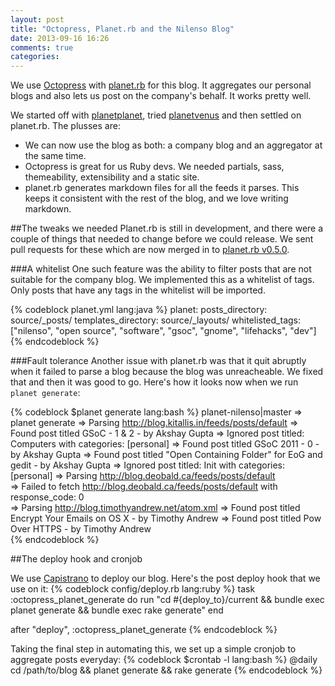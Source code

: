 ```yaml
---
layout: post
title: "Octopress, Planet.rb and the Nilenso Blog"
date: 2013-09-16 16:26
comments: true
categories: 
---
```


We use [Octopress](http://octopress.com) with [planet.rb](https://github.com/pote/planet.rb) for this blog. It aggregates our personal blogs and also lets us post on the company's behalf. It works pretty well.

We started off with [planetplanet](http://www.planetplanet.org/), tried [planetvenus](http://www.intertwingly.net/code/venus/docs/index.html) and then settled on planet.rb. The plusses are:

-  We can now use the blog as both: a company blog and an aggregator at the same time.
-  Octopress is great for us Ruby devs. We needed partials, sass, themeability, extensibility and a static site.
-  planet.rb generates markdown files for all the feeds it parses. This keeps it consistent with the rest of the blog, and we love writing markdown.

##The tweaks we needed
Planet.rb is still in development, and there were a couple of things that needed to change before we could release. We sent pull requests for these which are now merged in to [planet.rb v0.5.0](https://github.com/pote/planet.rb/releases/tag/v0.5.0).

###A whitelist
   One such feature was the ability to filter posts that are not suitable for the company blog. We implemented this as a whitelist of tags. Only posts that have any tags in the whitelist will be imported.

{% codeblock planet.yml lang:java %}
planet:
    posts_directory: source/_posts/
    templates_directory: source/_layouts/
    whitelisted_tags: ["nilenso", "open source", "software", "gsoc", "gnome", "lifehacks", "dev"]
{% endcodeblock %}

###Fault tolerance
Another issue with planet.rb was that it quit abruptly when it failed to parse a blog because the blog was unreacheable. We fixed that and then it was good to go. Here's how it looks now when we run `planet generate`:

{% codeblock $planet generate lang:bash %}
planet-nilenso|master ⇒ planet generate
=> Parsing http://blog.kitallis.in/feeds/posts/default
=> Found post titled GSoC - 1 & 2 - by Akshay Gupta
        => Ignored post titled: Computers with categories: [personal]
=> Found post titled GSoC 2011 - 0 - by Akshay Gupta
=> Found post titled "Open Containing Folder" for EoG and gedit - by Akshay Gupta
        => Ignored post titled: Init with categories: [personal]
=> Parsing http://blog.deobald.ca/feeds/posts/default                                                         
        => Failed to fetch http://blog.deobald.ca/feeds/posts/default with response_code: 0                                                      
=> Parsing http://blog.timothyandrew.net/atom.xml
=> Found post titled Encrypt Your Emails on OS X - by Timothy Andrew
=> Found post titled Pow Over HTTPS - by Timothy Andrew                   
{% endcodeblock %}

##The deploy hook and cronjob

We use [Capistrano](https://github.com/capistrano/capistrano) to deploy our blog. Here's the post deploy hook that we use on it:
{% codeblock config/deploy.rb lang:ruby %}
task :octopress_planet_generate do
  run "cd #{deploy_to}/current && bundle exec planet generate && bundle exec rake generate"
end

after "deploy", :octopress_planet_generate
{% endcodeblock %}

Taking the final step in automating this, we set up a simple cronjob to aggregate posts everyday:
{% codeblock $crontab -l lang:bash %}
@daily cd /path/to/blog && planet generate && rake generate
{% endcodeblock %}

